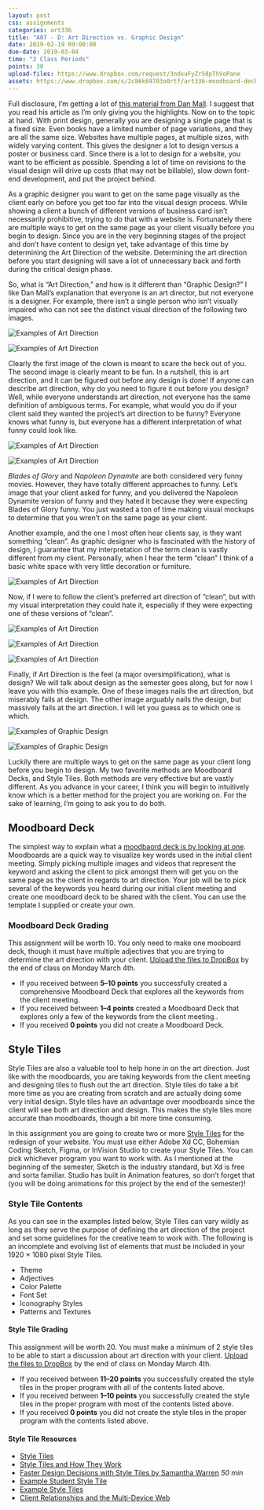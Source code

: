 ```yaml
---
layout: post
css: assignments
categories: art336
title: "A07 - D: Art Direction vs. Graphic Design"
date: 2019-02-19 09:00:00
due-date: 2019-03-04
time: "2 Class Periods"
points: 30
upload-files: https://www.dropbox.com/request/3ndxuFyZr58pThVoPane
assets: https://www.dropbox.com/s/2c86k69703o0rtf/art336-moodboard-deck-templates.zip?dl=0
---
```


Full disclosure, I&rsquo;m getting a lot of [this material from Dan Mall](https://alistapart.com/article/art-direction-and-design). I suggest that you read his article as I&rsquo;m only giving you the highlights. Now on to the topic at hand. With print design, generally you are designing a single page that is a fixed size. Even books have a limited number of page variations, and they are all the same size. Websites have multiple pages, at multiple sizes, with widely varying content. This gives the designer a lot to design versus a poster or business card. Since there is a lot to design for a website, you want to be efficient as possible. Spending a lot of time on revisions to the visual design will drive up costs (that may not be billable), slow down font-end development, and put the project behind.

As a graphic designer you want to get on the same page visually as the client early on before you get too far into the visual design process. While showing a client a bunch of different versions of business card isn&rsquo;t necessarily prohibitive, trying to do that with a website is. Fortunately there are multiple ways to get on the same page as your client visually before you begin to design. Since you are in the very beginning stages of the project and don&rsquo;t have content to design yet, take advantage of this time by determining the Art Direction of the website. Determining the art direction before you start designing will save a lot of unnecessary back and forth during the critical design phase.

So, what is “Art Direction,” and how is it different than “Graphic Design?” I like Dan Mall&rsquo;s explanation that everyone is an art director, but not everyone is a designer. For example, there isn&rsquo;t a single person who isn&rsquo;t visually impaired who can not see the distinct visual direction of the following two images.

![Examples of Art Direction](../img/art336-art-drection-clown-01.jpg)

![Examples of Art Direction](../img/art336-art-drection-clown-02.jpg)

Clearly the first image of the clown is meant to scare the heck out of you. The second image is clearly meant to be fun. In a nutshell, this is art direction, and it can be figured out before any design is done! If anyone can describe art direction, why do you need to figure it out before you design? Well, while everyone understands art direction, not everyone has the same definition of ambiguous terms. For example, what would you do if your client said they wanted the project&rsquo;s art direction to be funny? Everyone knows what funny is, but everyone has a different interpretation of what funny could look like.

![Examples of Art Direction](../img/art336-art-drection-funny-01.jpg)

![Examples of Art Direction](../img/art336-art-drection-funny-02.jpeg)

_Blades of Glory_ and _Napoleon Dynamite_ are both considered very funny movies. However, they have totally different approaches to funny. Let&rsquo;s image that your client asked for funny, and you delivered the Napoleon Dynamite version of funny and they hated it because they were expecting Blades of Glory funny. You just wasted a ton of time making visual mockups to determine that you wren&rsquo;t on the same page as your client.

Another example, and the one I most often hear clients say, is they want something “clean”. As graphic designer who is fascinated with the history of design, I guarantee that my interpretation of the term clean is vastly different from my client. Personally, when I hear the term “clean” I think of a basic white space with very little decoration or furniture.

![Examples of Art Direction](../img/art336-art-drection-clean-01.jpg)

Now, if I were to follow the client&rsquo;s preferred art direction of “clean”, but with my visual interpretation they could hate it, especially if they were expecting one of these versions of “clean”. 

![Examples of Art Direction](../img/art336-art-drection-clean-02.jpg)

![Examples of Art Direction](../img/art336-art-drection-clean-03.jpg)

![Examples of Art Direction](../img/art336-art-drection-clean-04.jpg)

Finally, if Art Direction is the feel (a major oversimplification), what is design? We will talk about  design as the semester goes along, but for now I leave you with this example. One of these images nails the art direction, but miserably fails at design. The other image arguably nails the design, but massively fails at the art direction. I will let you guess as to which one is which.

![Examples of Graphic Design](../img/art336-art-drection-birthday-01.gif)

![Examples of Graphic Design](../img/art336-art-drection-birthday-02.jpg)

Luckily there are multiple ways to get on the same page as your client long before you begin to design. My two favorite methods are Moodboard Decks, and Style Tiles. Both methods are very effective but are vastly different. As you advance in your career, I think you will begin to intuitively know which is a better method for the project you are working on. For the sake of learning, I&rsquo;m going to ask you to do both.

## Moodboard Deck
The simplest way to explain what a [moodbaord deck is by looking at one](../downloads/art336-moodboard-deck-templates.zip). Moodboards are a quick way to visualize key words used in the initial client meeting. Simply picking multiple images and videos that represent the keyword and asking the client to pick amongst them will get you on the same page as the client in regards to art direction. Your job will be to pick several of the keywords you heard during our initial client meeting and create one moodboard deck to be shared with the client. You can use the template I supplied or create your own.

### Moodboard Deck Grading
This assignment will be worth 10. You only need to make one mooboard deck, though it must have multiple adjectives that you are trying to determine the art direction with your client. [Upload the files to DropBox](https://www.dropbox.com/s/2c86k69703o0rtf/art336-moodboard-deck-templates.zip?dl=0) by the end of class on Monday March 4th.

- If you received between **5&ndash;10 points** you successfully created a comprehensive Moodboard Deck that explores all the keywords from the client meeting.
- If you received between **1&ndash;4 points** created a Moodboard Deck that explores only a few of the keywords from the client meeting..
- If you received **0 points** you did not create a Moodboard Deck.

## Style Tiles
Style Tiles are also a valuable tool to help hone in on the art direction. Just like with the moodboards, you are taking keywords from the client meeting and designing tiles to flush out the art direction. Style tiles do take a bit more time as you are creating from scratch and are actually doing some very initial design. Style tiles have an advantage over moodboards since the client will see both art direction and design. This makes the style tiles more accurate than moodboards, though a bit more time consuming.

In this assignment you are going to create two or more <a href="http://styletil.es/" target="_blank" title="Style Tiles">Style Tiles</a> for the redesign of your website. You must use either Adobe Xd CC, Bohemian Coding Sketch, Figma, or InVision Studio to create your Style Tiles. You can pick whichever program you want to work with. As I mentioned at the beginning of the semester, Sketch is the industry standard, but Xd is free and sorta familiar. Studio has built in Animation features, so don&rsquo;t forget that (you will be doing animations for this project by the end of the semester)!

### Style Tile Contents
As you can see in the examples listed below, Style Tiles can vary wildly as long as they serve the purpose of defining the art direction of the project and set some guidelines for the creative team to work with. The following is an incomplete and evolving list of elements that must be included in your 1920 &times; 1080 pixel Style Tiles.
- Theme
- Adjectives
- Color Palette
- Font Set
- Iconography Styles
- Patterns and Textures

#### Style Tile Grading
This assignment will be worth 20. You must make a minimum of 2 style tiles to be able to start a discussion about art direction with your client. [Upload the files to DropBox](https://www.dropbox.com/s/2c86k69703o0rtf/art336-moodboard-deck-templates.zip?dl=0) by the end of class on Monday March 4th.

- If you received between **11&ndash;20 points** you successfully created the style tiles in the proper program with all of the contents listed above.
- If you received between **1&ndash;10 points** you successfully created the style tiles in the proper program with most of the contents listed above.
- If you received **0 points** you did not create the style tiles in the proper program with the contents listed above.

#### Style Tile Resources
- <a href="http://styletil.es/" target="_blank" title="Style Tiles">Style Tiles</a>
- <a href="http://alistapart.com/article/style-tiles-and-how-they-work" target="_blank" title="Style Tiles and How They Work · An A List Apart Article">Style Tiles and How They Work</a>
- <a href="https://vimeo.com/115992327" target="_blank" title="Faster Design Decisions with Style Tiles by Samantha Warren - An Event Apart Video on Vimeo">Faster Design Decisions with Style Tiles by Samantha Warren</a> _50 min_
- <a href="/downloads/style-tile-example-01.pdf" target="_blank" title="Example Student Style Tile">Example Student Style Tile</a>
- <a href="https://dribbble.com/tags/style_tile" target="_blank" title="Example Style Tile">Example Style Tiles</a>
- <a href="http://alistapart.com/article/client-relationships-and-the-multi-device-web" target="_blank" title="Client Relationships and the Multi-Device Web">Client Relationships and the Multi-Device Web</a>